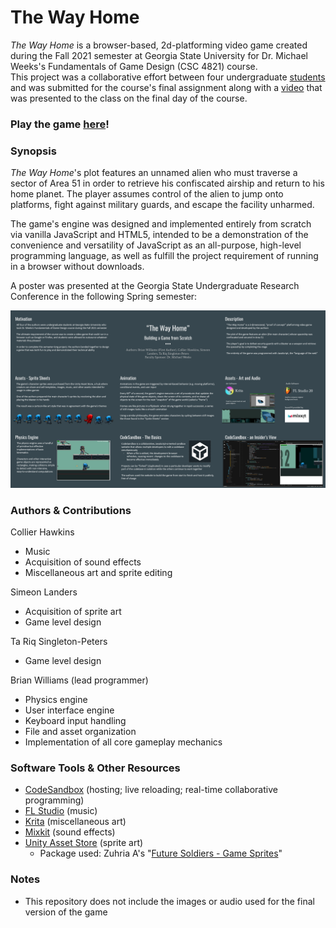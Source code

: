# The Way Home
_The Way Home_ is a browser-based, 2d-platforming video game created during the Fall 2021 semester at Georgia State University for Dr. Michael Weeks's Fundamentals of Game Design (CSC 4821) course.  
This project was a collaborative effort between four undergraduate [students](#authors--contributions) and was submitted for the course's final assignment along with a [video](https://youtu.be/Dy2eZXNsMgg) that was presented to the class on the final day of the course.

### Play the game [here](https://g9fr8w.csb.app/)!

### Synopsis
_The Way Home_'s plot features an unnamed alien who must traverse a sector of Area 51 in order to retrieve his confiscated airship and return to his home planet. The player assumes control of the alien to jump onto platforms, fight against military guards, and escape the facility unharmed.

The game's engine was designed and implemented entirely from scratch via vanilla JavaScript and HTML5, intended to be a demonstration of the convenience and versatility of JavaScript as an all-purpose, high-level programming language, as well as fulfill the project requirement of running in a browser without downloads.

A poster was presented at the Georgia State Undergraduate Research Conference in the following Spring semester:

![image failed to load](./GSURC_Poster.png)

### Authors & Contributions
Collier Hawkins
- Music
- Acquisition of sound effects
- Miscellaneous art and sprite editing

Simeon Landers
- Acquisition of sprite art
- Game level design

Ta Riq Singleton-Peters
- Game level design

Brian Williams (lead programmer)
- Physics engine
- User interface engine
- Keyboard input handling
- File and asset organization
- Implementation of all core gameplay mechanics

### Software Tools & Other Resources
- [CodeSandbox](https://codesandbox.io/) (hosting; live reloading; real-time collaborative programming)
- [FL Studio](https://www.image-line.com/fl-studio/) (music)
- [Krita](https://krita.org/en/) (miscellaneous art)
- [Mixkit](https://mixkit.co/) (sound effects)
- [Unity Asset Store](https://assetstore.unity.com/) (sprite art)
  - Package used: Zuhria A's "[Future Soldiers - Game Sprites](https://assetstore.unity.com/packages/2d/characters/future-soldiers-game-sprites-83741)"

### Notes
- This repository does not include the images or audio used for the final version of the game
